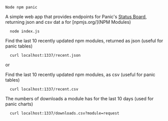 `Node npm panic`

A simple web app that provides endpoints for Panic's [Status Board](http://panic.com/statusboard/), returning json and csv dat a for [npmjs.org/](NPM Modules)

```
  node index.js
```

Find the last 10 recently updated npm modules, returned as json (useful for panic tables)

```
  curl localhost:1337/recent.json
```

or

Find the last 10 recently updated npm modules, as csv (useful for panic tables)

```
  curl localhost:1337/recent.csv
```

The numbers of downloads a module has for the last 10 days (used for panic charts)

```
  curl localhost:1337/downloads.csv?module=request
```

